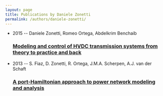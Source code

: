 ```yaml
---
layout: page
title: Publications by Daniele Zonetti
permalink: /authors/daniele-zonetti/
---
```


<ul class="post-list">
<li><span class='post-meta'>2015 -- Daniele Zonetti, Romeo Ortega, Abdelkrim Benchaib</span><h3><a class='post-link' href='../../modeling-and-control-of-hvdc-transmission-systems-from-theory-to-practice-and-back'>Modeling and control of HVDC transmission systems from theory to practice and back</a></h3></li>
<li><span class='post-meta'>2013 -- S. Fiaz, D. Zonetti, R. Ortega, J.M.A. Scherpen, A.J. van der Schaft</span><h3><a class='post-link' href='../../a-port-hamiltonian-approach-to-power-network-modeling-and-analysis'>A port-Hamiltonian approach to power network modeling and analysis</a></h3></li>

</ul>

